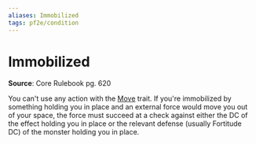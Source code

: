 ```yaml
---
aliases: Immobilized
tags: pf2e/condition
---
```


# Immobilized

**Source**: Core Rulebook pg. 620

You can't use any action with the [Move](../Traits/Move.md) trait. If you're immobilized by something holding you in place and an external force would move you out of your space, the force must succeed at a check against either the DC of the effect holding you in place or the relevant defense (usually Fortitude DC) of the monster holding you in place.
